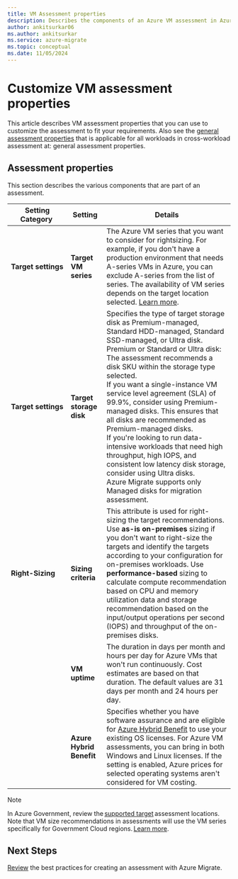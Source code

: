 ```yaml
---
title: VM Assessment properties
description: Describes the components of an Azure VM assessment in Azure Migrate
author: ankitsurkar06
ms.author: ankitsurkar
ms.service: azure-migrate
ms.topic: conceptual
ms.date: 11/05/2024
---
```


# Customize VM assessment properties 

This article describes VM assessment properties that you can use to customize the assessment to fit your requirements. Also see the [general assessment properties](assessment-properties.md) that is applicable for all workloads in cross-workload assessment at: general assessment properties.  

## Assessment properties
This section describes the various components that are part of an assessment.

| **Setting Category**  | **Setting** | **Details** |                
|-------------------|---------|--------  |                                                     
| **Target settings**   | **Target VM series**         | The Azure VM series that you want to consider for rightsizing. For example, if you don't have a production environment that needs A-series VMs in Azure, you can exclude A-series from the list of series. The availability of VM series depends on the target location selected. [Learn more](/azure/virtual-machines/sizes). |
| **Target settings**   | **Target storage disk**      | Specifies the type of target storage disk as Premium-managed, Standard HDD-managed, Standard SSD-managed, or Ultra disk. <br> Premium or Standard or Ultra disk: The assessment recommends a disk SKU within the storage type selected. <br>If you want a single-instance VM service level agreement (SLA) of 99.9%, consider using Premium-managed disks. This ensures that all disks are recommended as Premium-managed disks. <br> If you're looking to run data-intensive workloads that need high throughput, high IOPS, and consistent low latency disk storage, consider using Ultra disks. <br> Azure Migrate supports only Managed disks for migration assessment.  |
| **Right-Sizing**      | **Sizing criteria**          | This attribute is used for right-sizing the target recommendations. <br> Use **as-is on-premises** sizing if you don't want to right-size the targets and identify the targets according to your configuration for on-premises workloads. Use **performance-based** sizing to calculate compute recommendation based on CPU and memory utilization data and storage recommendation based on the input/output operations per second (IOPS) and throughput of the on-premises disks.  |
| | **VM uptime** | The duration in days per month and hours per day for Azure VMs that won't run continuously. Cost estimates are based on that duration. The default values are 31 days per month and 24 hours per day. | 
| | **Azure Hybrid Benefit**| Specifies whether you have software assurance and are eligible for [Azure Hybrid Benefit](https://azure.microsoft.com/pricing/hybrid-use-benefit/) to use your existing OS licenses. For Azure VM assessments, you can bring in both Windows and Linux licenses. If the setting is enabled, Azure prices for selected operating systems aren't considered for VM costing.  |

> [!Note] 
> In Azure Government, review the [supported target](supported-geographies.md#azure-government) assessment locations. Note that VM size recommendations in assessments will use the VM series specifically for Government Cloud regions. [Learn more](https://azure.microsoft.com/global-infrastructure/services/?regions=usgov-non-regional,us-dod-central,us-dod-east,usgov-arizona,usgov-iowa,usgov-texas,usgov-virginia&products=virtual-machines).

## Next Steps
[Review](best-practices-assessment.md) the best practices for creating an assessment with Azure Migrate. 